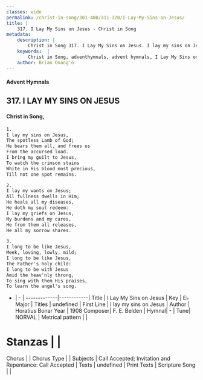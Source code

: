 ```yaml
---
classes: wide
permalink: /christ-in-song/301-400/311-320/I-Lay-My-Sins-on-Jesus/
title: |
    317. I Lay My Sins on Jesus - Christ in Song
metadata:
    description: |
        Christ in Song 317. I Lay My Sins on Jesus. I lay my sins on Jesus, The spotless Lamb of God; He bears them all, and frees us From the accursed load. I bring my guilt to Jesus, To watch the crimson stains White in His blood most precious, Till not one spot remains.
    keywords:  |
        Christ in Song, adventhymnals, advent hymnals, I Lay My Sins on Jesus, I lay my sins on Jesus. 
    author: Brian Onang'o
---
```


#### Advent Hymnals
## 317. I LAY MY SINS ON JESUS
####  Christ in Song,

```txt
1.
I lay my sins on Jesus,
The spotless Lamb of God;
He bears them all, and frees us
From the accursed load.
I bring my guilt to Jesus,
To watch the crimson stains
White in His blood most precious,
Till not one spot remains.

2.
I lay my wants on Jesus;
All fullness dwells in Him;
He heals all my diseases,
He doth my soul redeem:
I lay my griefs on Jesus,
My burdens and my cares,
He from them all releases,
He all my sorrow shares.

3.
I long to be like Jesus,
Meek, loving, lowly, mild;
I long to be like Jesus,
The Father's holy child:
I long to be with Jesus
Amid the heav'nly throng,
To sing with them His praises,
To learn the angel's song.

```

- |   -  |
-------------|------------|
Title | I Lay My Sins on Jesus |
Key | E♭ Major |
Titles | undefined |
First Line | I lay my sins on Jesus |
Author | Horatius Bonar
Year | 1908
Composer| F. E. Belden |
Hymnal|  - |
Tune| NORVAL |
Metrical pattern | |
# Stanzas |  |
Chorus |  |
Chorus Type |  |
Subjects | Call Accepted; Invitation and Repentance: Call Accepted |
Texts | undefined |
Print Texts | 
Scripture Song |  |
    
